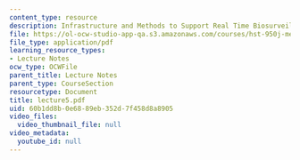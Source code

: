 ```yaml
---
content_type: resource
description: Infrastructure and Methods to Support Real Time Biosurveillance
file: https://ol-ocw-studio-app-qa.s3.amazonaws.com/courses/hst-950j-medical-computing-spring-2003/60b1dd8b0e6889eb352d7f458d8a8905_lecture5.pdf
file_type: application/pdf
learning_resource_types:
- Lecture Notes
ocw_type: OCWFile
parent_title: Lecture Notes
parent_type: CourseSection
resourcetype: Document
title: lecture5.pdf
uid: 60b1dd8b-0e68-89eb-352d-7f458d8a8905
video_files:
  video_thumbnail_file: null
video_metadata:
  youtube_id: null
---
```

